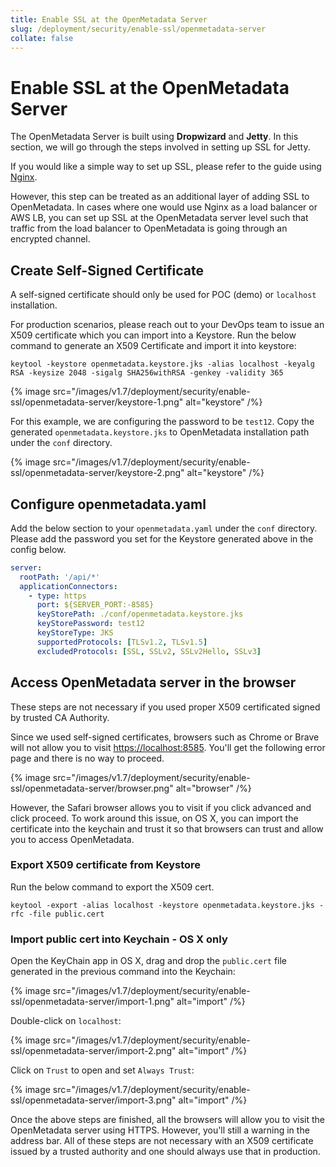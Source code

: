 ```yaml
---
title: Enable SSL at the OpenMetadata Server
slug: /deployment/security/enable-ssl/openmetadata-server
collate: false
---
```


# Enable SSL at the OpenMetadata Server

The OpenMetadata Server is built using **Dropwizard** and **Jetty**. In this section, we will go through the steps 
involved in setting up SSL for Jetty. 

If you would like a simple way to set up SSL, please refer to the guide using [Nginx](/deployment/security/enable-ssl/nginx). 

However, this step can be treated as an additional layer of adding SSL to OpenMetadata. In cases where one would use
Nginx as a load balancer or AWS LB, you can set up SSL at the OpenMetadata server level such that traffic from the 
load balancer to OpenMetadata is going through an encrypted channel.

## Create Self-Signed Certificate

A self-signed certificate should only be used for POC (demo) or `localhost` installation.

For production scenarios, please reach out to your DevOps team to issue an X509 certificate which you can import into a
Keystore. Run the below command to generate an X509 Certificate and import it into keystore:

```commandline
keytool -keystore openmetadata.keystore.jks -alias localhost -keyalg RSA -keysize 2048 -sigalg SHA256withRSA -genkey -validity 365
```

{% image src="/images/v1.7/deployment/security/enable-ssl/openmetadata-server/keystore-1.png" alt="keystore" /%}


For this example, we are configuring the password to be `test12`. Copy the generated `openmetadata.keystore.jks` to
OpenMetadata installation path under the `conf` directory.

{% image src="/images/v1.7/deployment/security/enable-ssl/openmetadata-server/keystore-2.png" alt="keystore" /%}


## Configure openmetadata.yaml 

Add the below section to your `openmetadata.yaml` under the `conf` directory. Please add the password you set for the 
Keystore generated above in the config below.

```yaml
server:                                                                                                                                                                                  
  rootPath: '/api/*'                                                                                                                                                                     
  applicationConnectors:                                                                                                                                                                 
    - type: https                                                                                                                                                                        
      port: ${SERVER_PORT:-8585}                                                                                                                                                         
      keyStorePath: ./conf/openmetadata.keystore.jks                                                                                                                                     
      keyStorePassword: test12                                                                                                                                                           
      keyStoreType: JKS                                                                                                                                                                  
      supportedProtocols: [TLSv1.2, TLSv1.5]                                                                                                                                      
      excludedProtocols: [SSL, SSLv2, SSLv2Hello, SSLv3]
```
                                                                                                                               
## Access OpenMetadata server in the browser 

These steps are not necessary if you used proper X509 certificated signed by trusted CA Authority. 

Since we used self-signed certificates, browsers such as Chrome or Brave will not allow you to visit 
[https://localhost:8585](https://localhost:8585). You'll get the following error page and there is no way to proceed.

{% image src="/images/v1.7/deployment/security/enable-ssl/openmetadata-server/browser.png" alt="browser" /%}

However, the Safari browser allows you to visit if you click advanced and click proceed. To work around this issue, on
OS X, you can import the certificate into the keychain and trust it so that browsers can trust and allow you to access
OpenMetadata. 

### Export X509 certificate from Keystore

Run the below command to export the X509 cert.

```commandline
keytool -export -alias localhost -keystore openmetadata.keystore.jks -rfc -file public.cert
```

### Import public cert into Keychain - OS X only

Open the KeyChain app in OS X, drag and drop the `public.cert` file generated in the previous command into the Keychain:

{% image src="/images/v1.7/deployment/security/enable-ssl/openmetadata-server/import-1.png" alt="import" /%}

Double-click on `localhost`:

{% image src="/images/v1.7/deployment/security/enable-ssl/openmetadata-server/import-2.png" alt="import" /%}


Click on `Trust` to open and set `Always Trust`:

{% image src="/images/v1.7/deployment/security/enable-ssl/openmetadata-server/import-3.png" alt="import" /%}

Once the above steps are finished, all the browsers will allow you to visit the OpenMetadata server using HTTPS.
However, you'll still a warning in the address bar. All of these steps are not necessary with an X509 certificate issued
by a trusted authority and one should always use that in production.
